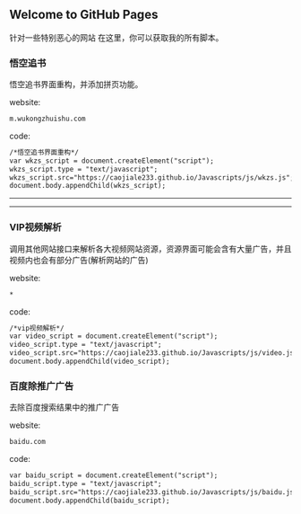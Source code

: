## Welcome to GitHub Pages
针对一些特别恶心的网站
在这里，你可以获取我的所有脚本。
### 悟空追书
悟空追书界面重构，并添加拼页功能。

website:
```markdown
m.wukongzhuishu.com
```
code:
```markdown
/*悟空追书界面重构*/
var wkzs_script = document.createElement("script");
wkzs_script.type = "text/javascript";
wkzs_script.src="https://caojiale233.github.io/Javascripts/js/wkzs.js";
document.body.appendChild(wkzs_script);
```
----
----
### VIP视频解析
调用其他网站接口来解析各大视频网站资源，资源界面可能会含有大量广告，并且视频内也会有部分广告(解析网站的广告)

website:
```markdown
*
```
code:
```markdown
/*vip视频解析*/
var video_script = document.createElement("script"); 
video_script.type = "text/javascript"; 
video_script.src="https://caojiale233.github.io/Javascripts/js/video.js"; 
document.body.appendChild(video_script);
```
### 百度除推广广告
去除百度搜索结果中的推广广告

website:
```markdown
baidu.com
```
code:
```markdown
var baidu_script = document.createElement("script"); 
baidu_script.type = "text/javascript"; 
baidu_script.src="https://caojiale233.github.io/Javascripts/js/baidu.js"; 
document.body.appendChild(baidu_script);
```
